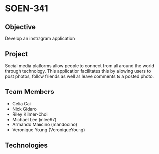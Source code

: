 # SOEN-341

## Objective
Develop an instragram application

## Project
Social media platforms allow people to connect from all around the world through technology. This application
facilitates this by allowing users to post photos, follow friends as well as leave comments to a posted photo. 

## Team Members
- Celia Cai
- Nick Gidaro
- Riley Kilmer-Choi
- Michael Lee (mlee97)
- Armando Mancino (mandocino)
- Veronique Young (VeroniqueYoung)


## Technologies